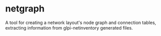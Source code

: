 # netgraph
A tool for creating a network layout's node graph and connection tables, extracting information from glpi-netinventory generated files.
